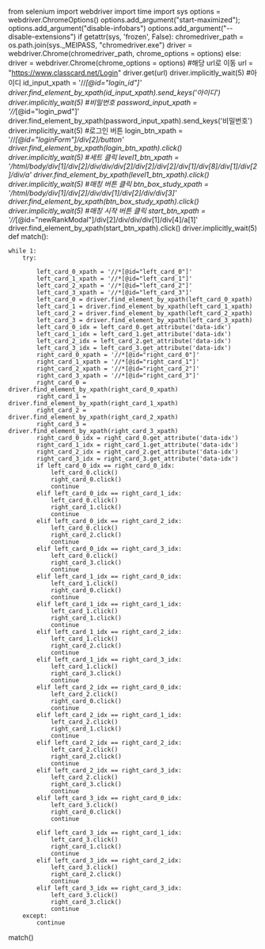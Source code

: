 from selenium import webdriver
import time
import sys
options = webdriver.ChromeOptions()
options.add_argument("start-maximized");
options.add_argument("disable-infobars")
options.add_argument("--disable-extensions")
if  getattr(sys, 'frozen', False): 
    chromedriver_path = os.path.join(sys._MEIPASS, "chromedriver.exe")
    driver = webdriver.Chrome(chromedriver_path, chrome_options = options)
else:
    driver = webdriver.Chrome(chrome_options = options)
#해당 url로 이동
url = "https://www.classcard.net/Login"
driver.get(url)
driver.implicitly_wait(5)
#아이디
id_input_xpath = '//*[@id="login_id"]'
driver.find_element_by_xpath(id_input_xpath).send_keys('아이디')
driver.implicitly_wait(5)
#비밀번호
password_input_xpath = '//*[@id="login_pwd"]'
driver.find_element_by_xpath(password_input_xpath).send_keys('비밀번호')
driver.implicitly_wait(5)
#로그인 버튼
login_btn_xpath = '//*[@id="loginForm"]/div[2]/button'
driver.find_element_by_xpath(login_btn_xpath).click()
driver.implicitly_wait(5)
#세트 클릭
level1_btn_xpath = '/html/body/div[1]/div[2]/div/div/div[2]/div[2]/div[2]/div[1]/div[8]/div[1]/div[2]/div/a'
driver.find_element_by_xpath(level1_btn_xpath).click()
driver.implicitly_wait(5)
#매칭 버튼 클릭
btn_box_study_xpath = '/html/body/div[1]/div[2]/div/div[1]/div[2]/div/div[3]'
driver.find_element_by_xpath(btn_box_study_xpath).click()
driver.implicitly_wait(5)
#매칭 시작 버튼 클릭
start_btn_xpath = '//*[@id="newRankModal"]/div[2]/div/div/div[1]/div[4]/a[1]'
driver.find_element_by_xpath(start_btn_xpath).click()
driver.implicitly_wait(5)
def match():
    
    while 1:
        try:
            
            left_card_0_xpath = '//*[@id="left_card_0"]'
            left_card_1_xpath = '//*[@id="left_card_1"]'
            left_card_2_xpath = '//*[@id="left_card_2"]'
            left_card_3_xpath = '//*[@id="left_card_3"]'
            left_card_0 = driver.find_element_by_xpath(left_card_0_xpath)
            left_card_1 = driver.find_element_by_xpath(left_card_1_xpath)
            left_card_2 = driver.find_element_by_xpath(left_card_2_xpath)
            left_card_3 = driver.find_element_by_xpath(left_card_3_xpath)
            left_card_0_idx = left_card_0.get_attribute('data-idx')
            left_card_1_idx = left_card_1.get_attribute('data-idx')
            left_card_2_idx = left_card_2.get_attribute('data-idx')
            left_card_3_idx = left_card_3.get_attribute('data-idx')
            right_card_0_xpath = '//*[@id="right_card_0"]'
            right_card_1_xpath = '//*[@id="right_card_1"]'
            right_card_2_xpath = '//*[@id="right_card_2"]'
            right_card_3_xpath = '//*[@id="right_card_3"]'
            right_card_0 = driver.find_element_by_xpath(right_card_0_xpath)
            right_card_1 = driver.find_element_by_xpath(right_card_1_xpath)
            right_card_2 = driver.find_element_by_xpath(right_card_2_xpath)
            right_card_3 = driver.find_element_by_xpath(right_card_3_xpath)
            right_card_0_idx = right_card_0.get_attribute('data-idx')
            right_card_1_idx = right_card_1.get_attribute('data-idx')
            right_card_2_idx = right_card_2.get_attribute('data-idx')
            right_card_3_idx = right_card_3.get_attribute('data-idx')
            if left_card_0_idx == right_card_0_idx:
                left_card_0.click()
                right_card_0.click()
                continue
            elif left_card_0_idx == right_card_1_idx:
                left_card_0.click()
                right_card_1.click()
                continue
            elif left_card_0_idx == right_card_2_idx:
                left_card_0.click()
                right_card_2.click()
                continue
            elif left_card_0_idx == right_card_3_idx:
                left_card_0.click()
                right_card_3.click()
                continue
            elif left_card_1_idx == right_card_0_idx:
                left_card_1.click()
                right_card_0.click()
                continue
            elif left_card_1_idx == right_card_1_idx:
                left_card_1.click()
                right_card_1.click()
                continue
            elif left_card_1_idx == right_card_2_idx:
                left_card_1.click()
                right_card_2.click()
                continue
            elif left_card_1_idx == right_card_3_idx:
                left_card_1.click()
                right_card_3.click()
                continue
            elif left_card_2_idx == right_card_0_idx:
                left_card_2.click()
                right_card_0.click()
                continue
            elif left_card_2_idx == right_card_1_idx:
                left_card_2.click()
                right_card_1.click()
                continue
            elif left_card_2_idx == right_card_2_idx:
                left_card_2.click()
                right_card_2.click()
                continue
            elif left_card_2_idx == right_card_3_idx:
                left_card_2.click()
                right_card_3.click()
                continue
            elif left_card_3_idx == right_card_0_idx:
                left_card_3.click()
                right_card_0.click()
                continue
                
            elif left_card_3_idx == right_card_1_idx:
                left_card_3.click()
                right_card_1.click()
                continue
            elif left_card_3_idx == right_card_2_idx:
                left_card_3.click()
                right_card_2.click()
                continue
            elif left_card_3_idx == right_card_3_idx:
                left_card_3.click()
                right_card_3.click()
                continue
        except:
            continue
match()

